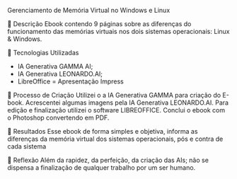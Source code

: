 Gerenciamento de Memória Virtual no Windows e Linux

📒 Descrição
Ebook contendo 9 páginas sobre as diferenças do funcionamento das memórias virtuais nos dois sistemas operacionais: Linux & Windows.

🤖 Tecnologias Utilizadas
- IA Generativa GAMMA AI;
- IA Generativa LEONARDO.AI;
- LibreOffice = Apresentação Impress

🧐 Processo de Criação
Utilizei o a IA Generativa GAMMA para criação do E-book. Acrescentei algumas imagens pela IA Generativa LEONARDO.AI. Para edição e finalização utilizei o software LIBREOFFICE. Conclui o ebook com o Photoshop convertendo em PDF.

🚀 Resultados
Esse ebook de forma simples e objetiva, informa as diferenças da memória virtual dos sistemas operacionais, pós e contra de cada sistema

💭 Reflexão 
Além da rapidez, da perfeição, da criação das AIs; não se dispensa a finalização de qualquer trabalho por um ser humano.